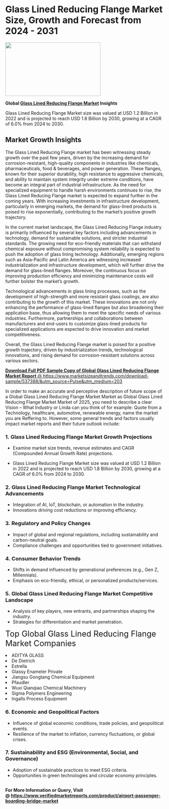 <H1>Glass Lined Reducing Flange Market Size, Growth and Forecast from 2024 - 2031</H1><img class="aligncenter size-medium wp-image-584254" src="https://thirdeyenews.in/wp-content/uploads/2024/09/Global-Market-Research-300x168.jpeg" alt="" width="300" height="168" /><p><strong>Global&nbsp;<a href="https://www.marketsizeandtrends.com/download-sample/537388/&amp;utm_source=Pulse&amp;utm_medium=203">Glass Lined Reducing Flange Market</a> Insights</strong></p><p>Glass Lined Reducing Flange Market size was valued at USD 1.2 Billion in 2022 and is projected to reach USD 1.8 Billion by 2030, growing at a CAGR of 6.0% from 2024 to 2030.</p><p><h2>Market Growth Insights</h2> <p>The Glass Lined Reducing Flange market has been witnessing steady growth over the past few years, driven by the increasing demand for corrosion-resistant, high-quality components in industries like chemicals, pharmaceuticals, food & beverages, and power generation. These flanges, known for their superior durability, high resistance to aggressive chemicals, and ability to maintain system integrity under extreme conditions, have become an integral part of industrial infrastructure. As the need for specialized equipment to handle harsh environments continues to rise, the Glass Lined Reducing Flange market is expected to expand further in the coming years. With increasing investments in infrastructure development, particularly in emerging markets, the demand for glass-lined products is poised to rise exponentially, contributing to the market’s positive growth trajectory.</p> <p><a href="download-sample-link"></a></p> <p>In the current market landscape, the Glass Lined Reducing Flange industry is primarily influenced by several key factors including advancements in technology, demand for sustainable solutions, and stricter industrial standards. The growing need for eco-friendly materials that can withstand chemical exposure without compromising system reliability is expected to push the adoption of glass lining technology. Additionally, emerging regions such as Asia-Pacific and Latin America are witnessing increased industrialization and infrastructure development, which will further drive the demand for glass-lined flanges. Moreover, the continuous focus on improving production efficiency and minimizing maintenance costs will further bolster the market’s growth.</p> <p>Technological advancements in glass lining processes, such as the development of high-strength and more resistant glass coatings, are also contributing to the growth of this market. These innovations are not only enhancing the performance of glass-lined flanges but also broadening their application base, thus allowing them to meet the specific needs of various industries. Furthermore, partnerships and collaborations between manufacturers and end-users to customize glass-lined products for specialized applications are expected to drive innovation and market competitiveness.</p> <p>Overall, the Glass Lined Reducing Flange market is poised for a positive growth trajectory, driven by industrialization trends, technological innovations, and rising demand for corrosion-resistant solutions across various sectors.</p> <p><a href="get-more-link"></p><p><span class=""><strong>Download Full PDF Sample Copy of Global Glass Lined Reducing Flange Market Report</strong> @ <a href="https://www.marketsizeandtrends.com/download-sample/537388/&amp;utm_source=Pulse&amp;utm_medium=203" target="_blank">https://www.marketsizeandtrends.com/download-sample/537388/&amp;utm_source=Pulse&amp;utm_medium=203</a></span></p><p>In order to make an accurate and perceptive description of future scope of a Global&nbsp;Glass Lined Reducing Flange Market Market as Global&nbsp;Glass Lined Reducing Flange Market Market of 2025, you need to describe a clear Vision &ndash; What Industry or Linda can you think of for example: Quote from a Technology, healthcare, automotive, renewable energy, name the market you are Reffering to. However, some general trends and factors usually impact market reports and their future outlook include:</p><h3>1.&nbsp;<strong>Glass Lined Reducing Flange Market Growth Projections</strong></h3><ul><li>Examine market size trends, revenue estimates and CAGR (Compounded Annual Growth Rate) projections.</li><li><p>Glass Lined Reducing Flange Market size was valued at USD 1.2 Billion in 2022 and is projected to reach USD 1.8 Billion by 2030, growing at a CAGR of 6.0% from 2024 to 2030.</p></li></ul><h3>2.&nbsp;<strong>Glass Lined Reducing Flange Market Technological Advancements</strong></h3><ul><li>Integration of AI, IoT, blockchain, or automation in the industry.</li><li>Innovations driving cost reductions or improving efficiency.</li></ul><h3>3.&nbsp;<strong>Regulatory and Policy Changes</strong></h3><ul><li>Impact of global and regional regulations, including sustainability and carbon-neutral goals.</li><li>Compliance challenges and opportunities tied to government initiatives.</li></ul><h3>4.&nbsp;<strong>Consumer Behavior Trends</strong></h3><ul><li>Shifts in demand influenced by generational preferences (e.g., Gen Z, Millennials).</li><li>Emphasis on eco-friendly, ethical, or personalized products/services.</li></ul><h3>5.&nbsp;<strong>Global Glass Lined Reducing Flange Market Competitive Landscape</strong></h3><ul><li>Analysis of key players, new entrants, and partnerships shaping the industry.</li><li>Strategies for differentiation and market penetration.</li></ul><p data-pm-slice="1 1 []"><span style="color: inherit; font-family: inherit; font-size: 25px;">Top Global Glass Lined Reducing Flange Market Companies</span></p><div class="" data-test-id=""><p><li>ADITYA GLASS</li><li> De Dietrich</li><li> Estrella</li><li> Glassy Enameler Private</li><li> Jiangsu Gongtang Chemical Equipment</li><li> Pfaudler</li><li> Wuxi Qianqiao Chemical Machinery</li><li> Sigma Polymers Engineering</li><li> Ingalls Process Equipment</li></p></div><h3>6.&nbsp;<strong>Economic and Geopolitical Factors</strong></h3><ul><li>Influence of global economic conditions, trade policies, and geopolitical events.</li><li>Resilience of the market to inflation, currency fluctuations, or global crises.</li></ul><h3>7.&nbsp;<strong>Sustainability and ESG (Environmental, Social, and Governance)</strong></h3><ul><li>Adoption of sustainable practices to meet ESG criteria.</li><li>Opportunities in green technologies and circular economy principles.</li></ul><h2><strong style="font-size: 14px;">For More Information or Query, Visit @&nbsp;</strong><a style="background-color: #ffffff; font-size: 14px;" href="https://www.marketsizeandtrends.com/report/glass-lined-reducing-flange-market/" target="_blank">https://www.verifiedmarketreports.com/product/airport-passenger-boarding-bridge-market</a></h2>
